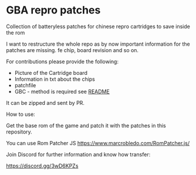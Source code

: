 # GBA repro patches

Collection of batteryless patches for chinese repro cartridges to save inside the rom

I want to restructure the whole repo as by now important information for the patches are missing. fe chip, board revision and so on.

For contributions please provide the following:

 - Picture of the Cartridge board
 - Information in txt about the chips
 - patchfile
 - GBC - method is required see [README](https://github.com/acocalypso/batteryless-patches/blob/main/patches/GBC/README.md)

It can be zipped and sent by PR.

How to use:

Get the base rom of the game and patch it with the patches in this repository.

You can use Rom Patcher JS
https://www.marcrobledo.com/RomPatcher.js/

Join Discord for further information and know how transfer:

https://discord.gg/3wD6KPZs
